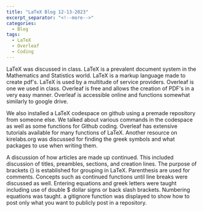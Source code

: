 ```yaml
---
title: "LaTeX Blog 12-13-2023"
excerpt_separator: "<!--more-->"
categories:
  - Blog
tags:
  - LaTeX
  - Overleaf
  - Coding
---
```



LaTeX was discussed in class. LaTeX is a prevalent document system in the Mathematics and Statistics world.   LaTeX is a markup language made to create pdf's.  LaTeX is used by a multitude of service providers.  Overleaf is  one we used in class. Overleaf is free and allows the creation of PDF's in a very easy manner.   Overleaf is accessible online and functions somewhat similarly to google drive.  
<p> We also installed a LaTeX codespace on github using a premade repository from someone else.  We talked about various commands in the codespace as well as some functions for Github coding.  Overleaf has extensive tutorials available for many functions of LaTeX.  Another resource on kirelabs.org was discussed for finding the greek symbols and what packages to use when writing them.  
<p> A discussion of how articles are made up continued.   This included discussion of titles, preambles, sections, and creation lines.   The purpose of brackets {} is established for grouping in LaTeX.  Parenthesis are used for comments.  Concepts such as continued functions until line breaks were discussed as well.  Entering equations and greek letters were taught including use of double $ dollar signs or back slash brackets.  Numbering equations was taught.  a gitignore function was displayed to show how to post only what you want to publicly post in a repository.  